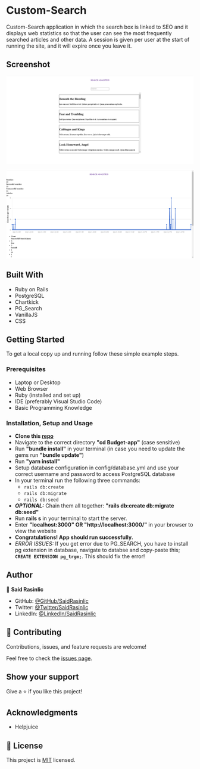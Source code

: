 # Custom-Search

Custom-Search application in which the search box is linked to SEO and it displays web statistics so that the user can see the most frequently searched articles and other data. A session is given per user at the start of running the site, and it will expire once you leave it.


## Screenshot
<p align="center"><img src="./app/assets/images/Custom-Search-Desktop.png" alt="Desktop Snapshot" />

<p align="center"><img src="./app/assets/images/Custom-Search-Desktop-II.png" alt="Desktop Snapshot-II" />


## Built With

- Ruby on Rails
- PostgreSQL
- Chartkick
- PG_Search
- VanillaJS
- CSS

## Getting Started

To get a local copy up and running follow these simple example steps.

### Prerequisites

- Laptop or Desktop
- Web Browser
- Ruby (installed and set up)
- IDE (preferably Visual Studio Code)
- Basic Programming Knowledge

### Installation, Setup and Usage

- **Clone this [repo](https://github.com/SaidRasinlic/Custom-Search)**
- Navigate to the correct directory **"cd Budget-app"** (case sensitive)
- Run **"bundle install"** in your terminal (in case you need to update the gems run **"bundle update"**)
- Run **"yarn install"**
- Setup database configuration in config/database.yml and use your correct username and password to access PostgreSQL database
- In your terminal run the following three commands:
  - `rails db:create`
  - `rails db:migrate`
  - `rails db:seed`
- **_OPTIONAL:_** Chain them all together: **"rails db:create db:migrate db:seed"**
- Run **rails s** in your terminal to start the server.
- Enter **"localhost:3000" OR "http://localhost:3000/"** in your browser to view the website
- **Congratulations! App should run successfully.**
- _ERROR ISSUES:_ If you get error due to PG_SEARCH, you have to install pg extension in database, navigate to databse and copy-paste this; **`CREATE EXTENSION pg_trgm;`**. This should fix the error!


## Author

👤 **Said Rasinlic**

- GitHub: [@GitHub/SaidRasinlic](https://github.com/SaidRasinlic)
- Twitter: [@Twitter/SaidRasinlic](https://twitter.com/SaidRasinlic)
- LinkedIn: [@LinkedIn/SaidRasinlic](https://www.linkedin.com/in/SaidRasinlic)


## 🤝 Contributing

Contributions, issues, and feature requests are welcome!

Feel free to check the [issues page](../../issues/).

## Show your support

Give a ⭐️ if you like this project!

## Acknowledgments

- Helpjuice 

## 📝 License

This project is [MIT](LICENSE) licensed.

